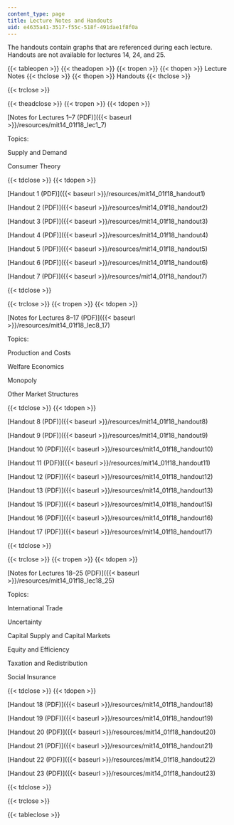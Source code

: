 ```yaml
---
content_type: page
title: Lecture Notes and Handouts
uid: e4635a41-3517-f55c-518f-491dae1f8f0a
---
```


The handouts contain graphs that are referenced during each lecture. Handouts are not available for lectures 14, 24, and 25. 

{{< tableopen >}}
{{< theadopen >}}
{{< tropen >}}
{{< thopen >}}
Lecture Notes
{{< thclose >}}
{{< thopen >}}
Handouts
{{< thclose >}}

{{< trclose >}}

{{< theadclose >}}
{{< tropen >}}
{{< tdopen >}}


[Notes for Lectures 1–7 (PDF)]({{< baseurl >}}/resources/mit14_01f18_lec1_7)

Topics:

Supply and Demand

Consumer Theory


{{< tdclose >}}
{{< tdopen >}}


[Handout 1 (PDF)]({{< baseurl >}}/resources/mit14_01f18_handout1)

[Handout 2 (PDF)]({{< baseurl >}}/resources/mit14_01f18_handout2)

[Handout 3 (PDF)]({{< baseurl >}}/resources/mit14_01f18_handout3)

[Handout 4 (PDF)]({{< baseurl >}}/resources/mit14_01f18_handout4)

[Handout 5 (PDF)]({{< baseurl >}}/resources/mit14_01f18_handout5)

[Handout 6 (PDF)]({{< baseurl >}}/resources/mit14_01f18_handout6)

[Handout 7 (PDF)]({{< baseurl >}}/resources/mit14_01f18_handout7)


{{< tdclose >}}

{{< trclose >}}
{{< tropen >}}
{{< tdopen >}}


[Notes for Lectures 8–17 (PDF)]({{< baseurl >}}/resources/mit14_01f18_lec8_17)

Topics:

Production and Costs

Welfare Economics

Monopoly

Other Market Structures


{{< tdclose >}}
{{< tdopen >}}


[Handout 8 (PDF)]({{< baseurl >}}/resources/mit14_01f18_handout8)

[Handout 9 (PDF)]({{< baseurl >}}/resources/mit14_01f18_handout9)

[Handout 10 (PDF)]({{< baseurl >}}/resources/mit14_01f18_handout10)

[Handout 11 (PDF)]({{< baseurl >}}/resources/mit14_01f18_handout11)

[Handout 12 (PDF)]({{< baseurl >}}/resources/mit14_01f18_handout12)

[Handout 13 (PDF)]({{< baseurl >}}/resources/mit14_01f18_handout13)

[Handout 15 (PDF)]({{< baseurl >}}/resources/mit14_01f18_handout15)

[Handout 16 (PDF)]({{< baseurl >}}/resources/mit14_01f18_handout16)

[Handout 17 (PDF)]({{< baseurl >}}/resources/mit14_01f18_handout17)


{{< tdclose >}}

{{< trclose >}}
{{< tropen >}}
{{< tdopen >}}


[Notes for Lectures 18–25 (PDF)]({{< baseurl >}}/resources/mit14_01f18_lec18_25)

Topics:

International Trade

Uncertainty

Capital Supply and Capital Markets

Equity and Efficiency

Taxation and Redistribution

Social Insurance


{{< tdclose >}}
{{< tdopen >}}


[Handout 18 (PDF)]({{< baseurl >}}/resources/mit14_01f18_handout18)

[Handout 19 (PDF)]({{< baseurl >}}/resources/mit14_01f18_handout19)

[Handout 20 (PDF)]({{< baseurl >}}/resources/mit14_01f18_handout20)

[Handout 21 (PDF)]({{< baseurl >}}/resources/mit14_01f18_handout21)

[Handout 22 (PDF)]({{< baseurl >}}/resources/mit14_01f18_handout22)

[Handout 23 (PDF)]({{< baseurl >}}/resources/mit14_01f18_handout23)


{{< tdclose >}}

{{< trclose >}}

{{< tableclose >}}